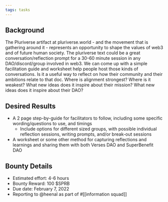 ```yaml
---
tags: tasks
---
```

## Background
The Pluriverse artifact at pluriverse.world - and the movement that is gathering around it - represents an opportunity to shape the values of web3 and of future human society. The pluriverse text could be a great conversation/reflection prompt for a 30-60 minute session in any DAO/discord/group involved in web3. 
We can come up with a simple facilitation guide and worksheet help people host those kinds of conversations. Is it a useful way to reflect on how their community and their ambitions relate to that doc. Where is alignment strongest? Where is it weakest? What new ideas does it inspire about their mission? What new ideas does it inspire about their DAO?

## Desired Results
- A 2 page step-by-guide for facilitators to follow, including some specific wording/questions to use, and timings
	- Include options for different sized groups, with possible individual reflection sessions, writing prompts, and/or break-out sessions
- A worksheet or some other method for capturing reflections and learnings and sharing them with both Verses DAO and SuperBenefit DAO

## Bounty Details
- Estimated effort: 4-6 hours
- Bounty Reward: 100 $SPRB
- Due date: February 7, 2022
- Reporting to @heenal as part of #[[information squad]] 
